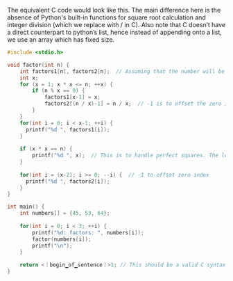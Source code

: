 The equivalent C code would look like this. The main difference here is the absence of Python's built-in functions for square root calculation and integer division (which we replace with / in C). Also note that C doesn’t have a direct counterpart to python’s list, hence instead of appending onto a list, we use an array which has fixed size.

```C
#include <stdio.h>

void factor(int n) {
    int factors1[n], factors2[n];  // Assuming that the number will be less than n
    int x;
    for (x = 1; x * x <= n; ++x) {  
        if (n % x == 0) {
            factors1[x-1] = x;
            factors2[(n / x)-1] = n / x;  // -1 is to offset the zero index of C arrays
        }
    }
    for(int i = 0; i < x-1; ++i) {
      printf("%d ", factors1[i]);
    }
  
    if (x * x == n) {
        printf("%d ", x);  // This is to handle perfect squares. The loop won't execute for them as the condition in for loop is `<=` and n must be less than square of any integer hence we handle it separately.
    }
  
    for(int i = (x-2); i >= 0; --i) {  // -1 to offset zero index
      printf("%d ", factors2[i]);
    }
}

int main() {
    int numbers[] = {45, 53, 64};
  
    for(int i = 0; i < 3; ++i) {
        printf("%d: factors: ", numbers[i]);
        factor(numbers[i]);
        printf("\n");
    }
    
    return <｜begin▁of▁sentence｜>1; // This should be a valid C syntax but it seems to cause error. It is not needed in this context, just keep as reference if you are interested!
}
```

